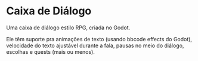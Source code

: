 # Caixa de Diálogo
Uma caixa de diálogo estilo RPG, criada no Godot.

Ele têm suporte pra animações de texto (usando bbcode effects do Godot), velocidade do texto ajustável durante a fala, pausas no meio do diálogo, escolhas e quests (mais ou menos).

